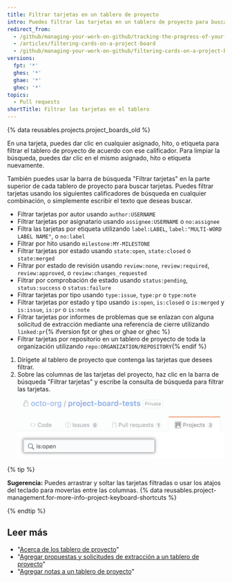 ```yaml
---
title: Filtrar tarjetas en un tablero de proyecto
intro: Puedes filtrar las tarjetas en un tablero de proyecto para buscar tarjetas específicas o ver un subconjunto de tarjetas.
redirect_from:
  - /github/managing-your-work-on-github/tracking-the-progress-of-your-work-with-project-boards/filtering-cards-on-a-project-board
  - /articles/filtering-cards-on-a-project-board
  - /github/managing-your-work-on-github/filtering-cards-on-a-project-board
versions:
  fpt: '*'
  ghes: '*'
  ghae: '*'
  ghec: '*'
topics:
  - Pull requests
shortTitle: Filtrar las tarjetas en el tablero
---
```


{% data reusables.projects.project_boards_old %}

En una tarjeta, puedes dar clic en cualquier asignado, hito, o etiqueta para filtrar el tablero de proyecto de acuerdo con ese calificador. Para limpiar la búsqueda, puedes dar clic en el mismo asignado, hito o etiqueta nuevamente.

También puedes usar la barra de búsqueda "Filtrar tarjetas" en la parte superior de cada tablero de proyecto para buscar tarjetas. Puedes filtrar tarjetas usando los siguientes calificadores de búsqueda en cualquier combinación, o simplemente escribir el texto que deseas buscar.

- Filtrar tarjetas por autor usando `author:USERNAME`
- Filtrar tarjetas por asignatario usando `assignee:USERNAME` o `no:assignee`
- Filtra las tarjetas por etiqueta utilizando `label:LABEL`, `label:"MULTI-WORD LABEL NAME"`, o `no:label`
- Filtrar por hito usando `milestone:MY-MILESTONE`
- Filtrar tarjetas por estado usando `state:open`, `state:closed` o `state:merged`
- Filtrar por estado de revisión usando `review:none`, `review:required`, `review:approved`, o `review:changes_requested`
- Filtrar por comprobación de estado usando `status:pending`, `status:success` o `status:failure`
- Filtrar tarjetas por tipo usando `type:issue`, `type:pr` o `type:note`
- Filtrar tarjetas por estado y tipo usando `is:open`, `is:closed` o `is:merged` y `is:issue`, `is:pr` o `is:note`
- Filtrar tarjetas por informes de problemas que se enlazan con alguna solicitud de extracción mediante una referencia de cierre utilizando `linked:pr`{% ifversion fpt or ghes or ghae or ghec %}
- Filtrar tarjetas por repositorio en un tablero de proyecto de toda la organización utilizando `repo:ORGANIZATION/REPOSITORY`{% endif %}

1. Dirígete al tablero de proyecto que contenga las tarjetas que desees filtrar.
2. Sobre las columnas de las tarjetas del proyecto, haz clic en la barra de búsqueda "Filtrar tarjetas" y escribe la consulta de búsqueda para filtrar las tarjetas. ![Barra de búsqueda Filtrar tarjetas](/assets/images/help/projects/filter-card-search-bar.png)

{% tip %}

**Sugerencia:** Puedes arrastrar y soltar las tarjetas filtradas o usar los atajos del teclado para moverlas entre las columnas. {% data reusables.project-management.for-more-info-project-keyboard-shortcuts %}

{% endtip %}

## Leer más

- "[Acerca de los tablero de proyecto](/articles/about-project-boards)"
- "[Agregar propuestas y solicitudes de extracción a un tablero de proyecto](/articles/adding-issues-and-pull-requests-to-a-project-board)"
- "[Agregar notas a un tablero de proyecto](/articles/adding-notes-to-a-project-board)"
